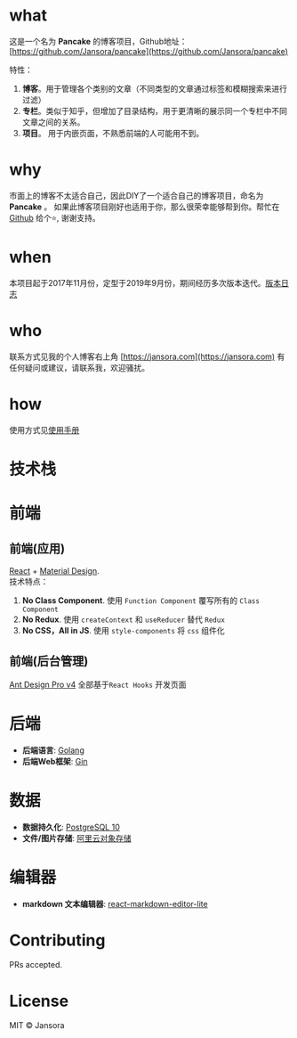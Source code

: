 # what
这是一个名为 **Pancake** 的博客项目，Github地址： [https://github.com/Jansora/pancake](https://github.com/Jansora/pancake)

特性：
1. **博客**。用于管理各个类别的文章（不同类型的文章通过标签和模糊搜索来进行过滤）
2. **专栏**。类似于知乎，但增加了目录结构，用于更清晰的展示同一个专栏中不同文章之间的关系。
3. **项目**。 用于内嵌页面，不熟悉前端的人可能用不到。

# why
市面上的博客不太适合自己，因此DIY了一个适合自己的博客项目，命名为 **Pancake** 。
如果此博客项目刚好也适用于你，那么很荣幸能够帮到你。帮忙在 [Github](https://github.com/Jansora/pancake) 给个⭐️, 谢谢支持。

# when
本项目起于2017年11月份，定型于2019年9月份，期间经历多次版本迭代。[版本日志](https://jansora.com/topic/pancake/version)
# who
联系方式见我的个人博客右上角 [https://jansora.com](https://jansora.com)
有任何疑问或建议，请联系我，欢迎骚扰。
# how
使用方式见[使用手册](https://jansora.com/topic/pancake/what-why-when-who-how)
# 技术栈

# 前端
## 前端(应用)
[React](https://reactjs.org) + [Material Design](https://material-ui.com).  
技术特点：
1. **No Class Component**.  使用 `Function Component` 覆写所有的 `Class Component`
2. **No Redux**.  使用 `createContext` 和 `useReducer` 替代 `Redux`
3. **No CSS，All in JS**. 使用 `style-components` 将 `css` 组件化
## 前端(后台管理)
 [Ant Design Pro v4](https://pro.ant.design)
全部基于`React Hooks` 开发页面

# 后端
- **后端语言**: [Golang](https://golang.org)
- **后端Web框架**: [Gin](https://github.com/gin-gonic/gin)

# 数据
- **数据持久化**: [PostgreSQL 10 ](https://www.postgresql.org/)
- **文件/图片存储**: [阿里云对象存储](https://aliyun.com/product/oss)

# 编辑器
- **markdown 文本编辑器**: [react-markdown-editor-lite](https://github.com/HarryChen0506/react-markdown-editor-lite)

# Contributing

PRs accepted.
>

# License

MIT © Jansora
